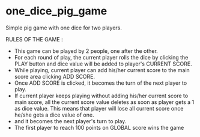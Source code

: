 # one_dice_pig_game
Simple pig game with one dice for two players.



RULES OF THE GAME :

- This game can be played by 2 people, one after the other.
- For each round of play, the current player rolls the dice by clicking the PLAY button and dice value will be added to player's CURRENT SCORE.
- While playing, current player can add his/her current score to the main score area clicking ADD SCORE.
- Once ADD SCORE  is clicked, it becomes the turn of the next player to play.
- If current player keeps playing without adding his/her current score to main score, all the current score value deletes as soon as player gets a 1 as dice value. This means that player will lose all current score once he/she gets a dice value of one.
- and it becomes the next player's turn to play.
- The first player to reach 100 points on GLOBAL score wins the game
